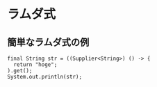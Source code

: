 # ラムダ式

## 簡単なラムダ式の例

```
final String str = ((Supplier<String>) () -> {
  return "hoge";
).get();
System.out.println(str);
```
